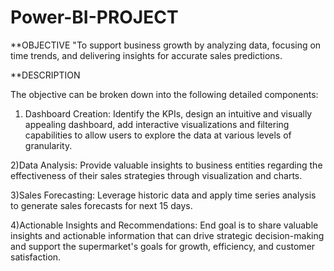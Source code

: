 # Power-BI-PROJECT
**OBJECTIVE
"To support business growth by analyzing data, focusing on time trends, and delivering insights for accurate sales predictions.

**DESCRIPTION

The objective can be broken down into the following detailed components:

1) Dashboard Creation: Identify the KPIs, design an intuitive and visually appealing dashboard, add interactive visualizations and filtering capabilities to allow users to explore the data at various levels of granularity.

2)Data Analysis: Provide valuable insights to business entities regarding the effectiveness of their sales strategies through visualization and charts.

3)Sales Forecasting: Leverage historic data and apply time series analysis to generate sales forecasts for next 15 days.

4)Actionable Insights and Recommendations: End goal is to share valuable insights and actionable information that can drive strategic decision-making and support the supermarket's goals for growth, efficiency, and customer satisfaction.

